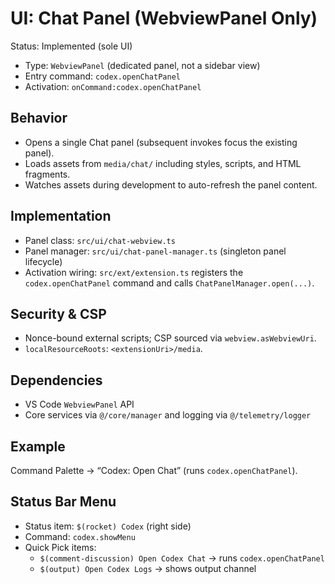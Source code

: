 # UI: Chat Panel (WebviewPanel Only)

Status: Implemented (sole UI)

- Type: `WebviewPanel` (dedicated panel, not a sidebar view)
- Entry command: `codex.openChatPanel`
- Activation: `onCommand:codex.openChatPanel`

## Behavior

- Opens a single Chat panel (subsequent invokes focus the existing panel).
- Loads assets from `media/chat/` including styles, scripts, and HTML fragments.
- Watches assets during development to auto-refresh the panel content.

## Implementation

- Panel class: `src/ui/chat-webview.ts`
- Panel manager: `src/ui/chat-panel-manager.ts` (singleton panel lifecycle)
- Activation wiring: `src/ext/extension.ts` registers the `codex.openChatPanel` command and calls `ChatPanelManager.open(...)`.

## Security & CSP

- Nonce-bound external scripts; CSP sourced via `webview.asWebviewUri`.
- `localResourceRoots`: `<extensionUri>/media`.

## Dependencies

- VS Code `WebviewPanel` API
- Core services via `@/core/manager` and logging via `@/telemetry/logger`

## Example

Command Palette → “Codex: Open Chat” (runs `codex.openChatPanel`).

## Status Bar Menu

- Status item: `$(rocket) Codex` (right side)
- Command: `codex.showMenu`
- Quick Pick items:
  - `$(comment-discussion) Open Codex Chat` → runs `codex.openChatPanel`
  - `$(output) Open Codex Logs` → shows output channel
